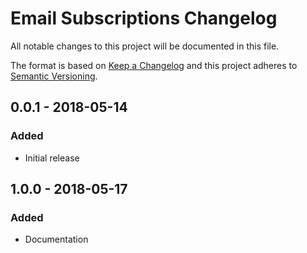 # Email Subscriptions Changelog

All notable changes to this project will be documented in this file.

The format is based on [Keep a Changelog](http://keepachangelog.com/) and this project adheres to [Semantic Versioning](http://semver.org/).

## 0.0.1 - 2018-05-14

### Added

*   Initial release

## 1.0.0 - 2018-05-17

### Added

*   Documentation
